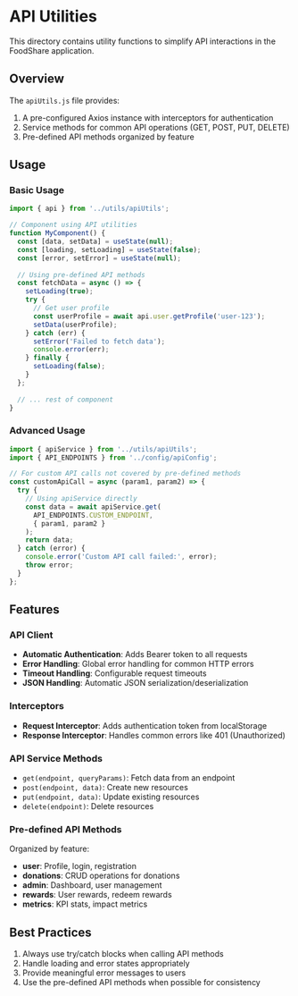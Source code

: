 # API Utilities

This directory contains utility functions to simplify API interactions in the FoodShare application.

## Overview

The `apiUtils.js` file provides:

1. A pre-configured Axios instance with interceptors for authentication
2. Service methods for common API operations (GET, POST, PUT, DELETE)
3. Pre-defined API methods organized by feature

## Usage

### Basic Usage

```javascript
import { api } from '../utils/apiUtils';

// Component using API utilities
function MyComponent() {
  const [data, setData] = useState(null);
  const [loading, setLoading] = useState(false);
  const [error, setError] = useState(null);
  
  // Using pre-defined API methods
  const fetchData = async () => {
    setLoading(true);
    try {
      // Get user profile
      const userProfile = await api.user.getProfile('user-123');
      setData(userProfile);
    } catch (err) {
      setError('Failed to fetch data');
      console.error(err);
    } finally {
      setLoading(false);
    }
  };
  
  // ... rest of component
}
```

### Advanced Usage

```javascript
import { apiService } from '../utils/apiUtils';
import { API_ENDPOINTS } from '../config/apiConfig';

// For custom API calls not covered by pre-defined methods
const customApiCall = async (param1, param2) => {
  try {
    // Using apiService directly
    const data = await apiService.get(
      API_ENDPOINTS.CUSTOM_ENDPOINT, 
      { param1, param2 }
    );
    return data;
  } catch (error) {
    console.error('Custom API call failed:', error);
    throw error;
  }
};
```

## Features

### API Client

- **Automatic Authentication**: Adds Bearer token to all requests
- **Error Handling**: Global error handling for common HTTP errors
- **Timeout Handling**: Configurable request timeouts
- **JSON Handling**: Automatic JSON serialization/deserialization

### Interceptors

- **Request Interceptor**: Adds authentication token from localStorage
- **Response Interceptor**: Handles common errors like 401 (Unauthorized)

### API Service Methods

- `get(endpoint, queryParams)`: Fetch data from an endpoint
- `post(endpoint, data)`: Create new resources
- `put(endpoint, data)`: Update existing resources
- `delete(endpoint)`: Delete resources

### Pre-defined API Methods

Organized by feature:

- **user**: Profile, login, registration
- **donations**: CRUD operations for donations
- **admin**: Dashboard, user management
- **rewards**: User rewards, redeem rewards
- **metrics**: KPI stats, impact metrics

## Best Practices

1. Always use try/catch blocks when calling API methods
2. Handle loading and error states appropriately
3. Provide meaningful error messages to users
4. Use the pre-defined API methods when possible for consistency
